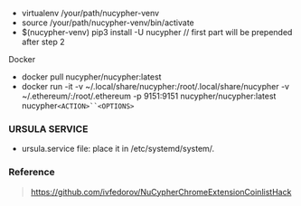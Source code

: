 - virtualenv /your/path/nucypher-venv
- source /your/path/nucypher-venv/bin/activate
- \$(nucypher-venv) pip3 install -U nucypher // first part will be prepended after step 2

Docker

- docker pull nucypher/nucypher:latest
- docker run -it -v ~/.local/share/nucypher:/root/.local/share/nucypher -v ~/.ethereum/:/root/.ethereum -p 9151:9151 nucypher/nucypher:latest nucypher` <ACTION>``<OPTIONS> `

### URSULA SERVICE

- ursula.service file: place it in /etc/systemd/system/.

### Reference

> https://github.com/ivfedorov/NuCypherChromeExtensionCoinlistHack
